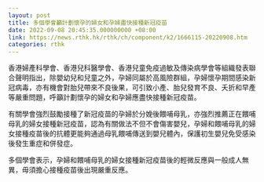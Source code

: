 ```yaml
---
layout: post
title: 多個學會籲計劃懷孕的婦女和孕婦盡快接種新冠疫苗
date: 2022-09-08 20:45:35.000000000 +08:00
link: https://news.rthk.hk/rthk/ch/component/k2/1666115-20220908.htm
categories: rthk
---
```


香港婦產科學會、香港兒科醫學會、香港兒童免疫過敏及傳染病學會等組織發表聯合聲明指出，除嬰幼兒和兒童之外，孕婦同屬於高風險群組，孕婦懷孕期間感染新冠病毒，亦有機會對胎兒帶來不良後果，可引致小產、胎兒發育不良、夭折和早產等嚴重問題，呼籲計劃懷孕的婦女和孕婦應盡快接種新冠疫苗。

有關學會強烈鼓勵接種了新冠疫苗的孕婦於分娩後餵哺母乳，亦強烈推薦正在餵哺母乳的婦女接種新冠疫苗，認為有關做法不但不會傷害嬰兒，孕婦和餵哺母乳的婦女接種疫苗後的抗體更能夠通過母乳餵哺傳送到嬰兒體內，保護初生嬰兒免受感染後發生重症和併發症。

多個學會表示，孕婦和餵哺母乳的婦女接種新冠疫苗後的輕微反應與一般成人無異，毋須擔心接種疫苗後出現嚴重反應。
